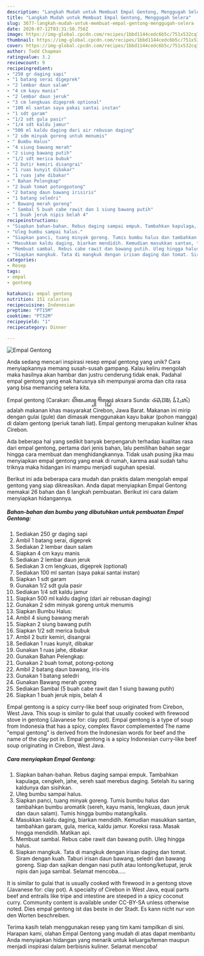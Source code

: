```yaml
---
description: "Langkah Mudah untuk Membuat Empal Gentong, Menggugah Selera"
title: "Langkah Mudah untuk Membuat Empal Gentong, Menggugah Selera"
slug: 3677-langkah-mudah-untuk-membuat-empal-gentong-menggugah-selera
date: 2020-07-12T03:31:50.756Z
image: https://img-global.cpcdn.com/recipes/1bbd1144cedc6b5c/751x532cq70/empal-gentong-foto-resep-utama.jpg
thumbnail: https://img-global.cpcdn.com/recipes/1bbd1144cedc6b5c/751x532cq70/empal-gentong-foto-resep-utama.jpg
cover: https://img-global.cpcdn.com/recipes/1bbd1144cedc6b5c/751x532cq70/empal-gentong-foto-resep-utama.jpg
author: Todd Chapman
ratingvalue: 3.2
reviewcount: 9
recipeingredient:
- "250 gr daging sapi"
- "1 batang serai digeprek"
- "2 lembar daun salam"
- "4 cm kayu manis"
- "2 lembar daun jeruk"
- "3 cm lengkuas digeprek optional"
- "100 ml santan saya pakai santai instan"
- "1 sdt garam"
- "1/2 sdt gula pasir"
- "1/4 sdt kaldu jamur"
- "500 ml kaldu daging dari air rebusan daging"
- "2 sdm minyak goreng untuk menumis"
- " Bumbu Halus"
- "4 siung bawang merah"
- "2 siung bawang putih"
- "1/2 sdt merica bubuk"
- "2 butir kemiri disangrai"
- "1 ruas kunyit dibakar"
- "1 ruas jahe dibakar"
- " Bahan Pelengkap"
- "2 buah tomat potongpotong"
- "2 batang daun bawang irisiris"
- "1 batang seledri"
- " Bawang merah goreng"
- " Sambal 5 buah cabe rawit dan 1 siung bawang putih"
- "1 buah jeruk nipis belah 4"
recipeinstructions:
- "Siapkan bahan-bahan. Rebus daging sampai empuk. Tambahkan kapulaga, cengkeh, jahe, sereh saat merebus daging. Setelah itu saring kaldunya dan sisihkan."
- "Uleg bumbu sampai halus."
- "Siapkan panci, tuang minyak goreng. Tumis bumbu halus dan tambahkan bumbu aromatik (sereh, kayu manis, lengkuas, daun jeruk dan daun salam). Tumis hingga bumbu matang/kalis."
- "Masukkan kaldu daging, biarkan mendidih. Kemudian masukkan santan, tambahkan garam, gula, merica, kaldu jamur. Koreksi rasa. Masak hingga mendidih. Matikan api."
- "Membuat sambal. Rebus cabe rawit dan bawang putih. Uleg hingga halus."
- "Siapkan mangkuk. Tata di mangkuk dengan irisan daging dan tomat. Siram dengan kuah. Taburi irisan daun bawang, seledri dan bawang goreng. Siap dan sajikan dengan nasi putih atau lontong/ketupat, jeruk nipis dan juga sambal. Selamat mencoba....."
categories:
- Resep
tags:
- empal
- gentong

katakunci: empal gentong 
nutrition: 151 calories
recipecuisine: Indonesian
preptime: "PT15M"
cooktime: "PT32M"
recipeyield: "1"
recipecategory: Dinner

---
```



![Empal Gentong](https://img-global.cpcdn.com/recipes/1bbd1144cedc6b5c/751x532cq70/empal-gentong-foto-resep-utama.jpg)

Anda sedang mencari inspirasi resep empal gentong yang unik? Cara menyiapkannya memang susah-susah gampang. Kalau keliru mengolah maka hasilnya akan hambar dan justru cenderung tidak enak. Padahal empal gentong yang enak harusnya sih mempunyai aroma dan cita rasa yang bisa memancing selera kita.

Empal gentong (Carakan: ꦲꦼꦩ꧀ꦥꦭ꧀ ꦒꦼꦤ꧀ꦛꦺꦴꦁ aksara Sunda: ᮈᮙ᮪ᮕᮜ᮪ ᮍᮨᮔ᮪ᮒᮧᮀ) adalah makanan khas masyarakat Cirebon, Jawa Barat. Makanan ini mirip dengan gulai (gule) dan dimasak menggunakan kayu bakar (pohon mangga) di dalam gentong (periuk tanah liat). Empal gentong merupakan kuliner khas Cirebon.

Ada beberapa hal yang sedikit banyak berpengaruh terhadap kualitas rasa dari empal gentong, pertama dari jenis bahan, lalu pemilihan bahan segar hingga cara membuat dan menghidangkannya. Tidak usah pusing jika mau menyiapkan empal gentong yang enak di rumah, karena asal sudah tahu triknya maka hidangan ini mampu menjadi suguhan spesial.


Berikut ini ada beberapa cara mudah dan praktis dalam mengolah empal gentong yang siap dikreasikan. Anda dapat menyiapkan Empal Gentong memakai 26 bahan dan 6 langkah pembuatan. Berikut ini cara dalam menyiapkan hidangannya.

<!--inarticleads1-->

##### Bahan-bahan dan bumbu yang dibutuhkan untuk pembuatan Empal Gentong:

1. Sediakan 250 gr daging sapi
1. Ambil 1 batang serai, digeprek
1. Sediakan 2 lembar daun salam
1. Siapkan 4 cm kayu manis
1. Sediakan 2 lembar daun jeruk
1. Sediakan 3 cm lengkuas, digeprek (optional)
1. Sediakan 100 ml santan (saya pakai santai instan)
1. Siapkan 1 sdt garam
1. Gunakan 1/2 sdt gula pasir
1. Sediakan 1/4 sdt kaldu jamur
1. Siapkan 500 ml kaldu daging (dari air rebusan daging)
1. Gunakan 2 sdm minyak goreng untuk menumis
1. Siapkan  Bumbu Halus:
1. Ambil 4 siung bawang merah
1. Siapkan 2 siung bawang putih
1. Siapkan 1/2 sdt merica bubuk
1. Ambil 2 butir kemiri, disangrai
1. Sediakan 1 ruas kunyit, dibakar
1. Gunakan 1 ruas jahe, dibakar
1. Gunakan  Bahan Pelengkap:
1. Gunakan 2 buah tomat, potong-potong
1. Ambil 2 batang daun bawang, iris-iris
1. Gunakan 1 batang seledri
1. Gunakan  Bawang merah goreng
1. Sediakan  Sambal (5 buah cabe rawit dan 1 siung bawang putih)
1. Siapkan 1 buah jeruk nipis, belah 4


Empal gentong is a spicy curry-like beef soup originated from Cirebon, West Java. This soup is similar to gulai that usually cooked with firewood stove in gentong (Javanese for: clay pot). Empal gentong is a type of soup from Indonesia that has a spicy, complex flavor complemented The name &#34;empal gentong&#34; is derived from the Indonesian words for beef and the name of the clay pot in. Empal gentong is a spicy Indonesian curry-like beef soup originating in Cirebon, West Java. 

<!--inarticleads2-->

##### Cara menyiapkan Empal Gentong:

1. Siapkan bahan-bahan. Rebus daging sampai empuk. Tambahkan kapulaga, cengkeh, jahe, sereh saat merebus daging. Setelah itu saring kaldunya dan sisihkan.
1. Uleg bumbu sampai halus.
1. Siapkan panci, tuang minyak goreng. Tumis bumbu halus dan tambahkan bumbu aromatik (sereh, kayu manis, lengkuas, daun jeruk dan daun salam). Tumis hingga bumbu matang/kalis.
1. Masukkan kaldu daging, biarkan mendidih. Kemudian masukkan santan, tambahkan garam, gula, merica, kaldu jamur. Koreksi rasa. Masak hingga mendidih. Matikan api.
1. Membuat sambal. Rebus cabe rawit dan bawang putih. Uleg hingga halus.
1. Siapkan mangkuk. Tata di mangkuk dengan irisan daging dan tomat. Siram dengan kuah. Taburi irisan daun bawang, seledri dan bawang goreng. Siap dan sajikan dengan nasi putih atau lontong/ketupat, jeruk nipis dan juga sambal. Selamat mencoba.....


It is similar to gulai that is usually cooked with firewood in a gentong stove (Javanese for: clay pot). A specialty of Cirebon in West Java, equal parts beef and entrails like tripe and intestine are steeped in a spicy coconut curry. Community content is available under CC-BY-SA unless otherwise noted. Dies empal gentong ist das beste in der Stadt. Es kann nicht nur von den Worten beschreiben. 

Terima kasih telah menggunakan resep yang tim kami tampilkan di sini. Harapan kami, olahan Empal Gentong yang mudah di atas dapat membantu Anda menyiapkan hidangan yang menarik untuk keluarga/teman maupun menjadi inspirasi dalam berbisnis kuliner. Selamat mencoba!
